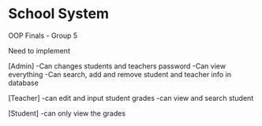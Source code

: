 # School System
 OOP Finals - Group 5

Need to implement


[Admin]
-Can changes students and teachers password
-Can view everything
-Can search, add and remove student and teacher info in database

[Teacher]
-can edit and input student grades
-can view and search student 

[Student]
-can only view the grades


